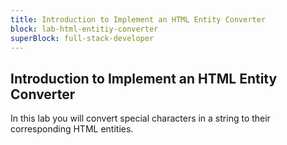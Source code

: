 ```yaml
---
title: Introduction to Implement an HTML Entity Converter
block: lab-html-entitiy-converter
superBlock: full-stack-developer
---
```


## Introduction to Implement an HTML Entity Converter

In this lab you will convert special characters in a string to their corresponding HTML entities.
